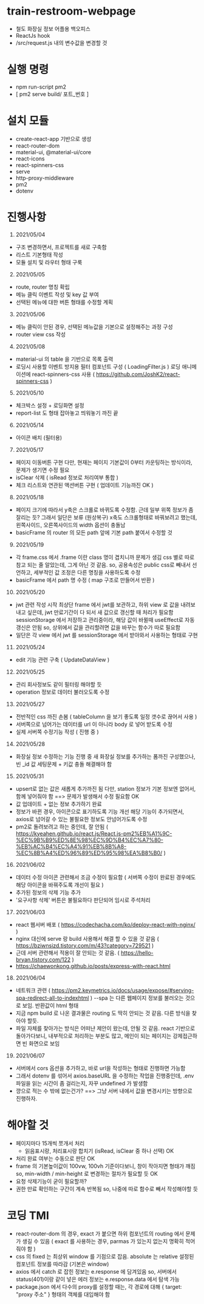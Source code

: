 # train-restroom-webpage
- 철도 화장실 정보 어플용 백오피스
- ReactJs hook
- /src/request.js 내의 변수값을 변경할 것

# 실행 명령
- npm run-script pm2 
- [ pm2 serve build/ 포트_번호 ]

# 설치 모듈
- create-react-app 기반으로 생성
- react-router-dom
- material-ui, @material-ui/core
- react-icons
- react-spinners-css
- serve
- http-proxy-middleware
- pm2
- dotenv

# 진행사항
1. 2021/05/04
  - 구조 변경하면서, 프로젝트를 새로 구축함
  - 리스트 기본형태 작성
  - 모듈 설치 및 라우터 형태 구룩
2. 2021/05/05
  - route, router 명칭 확립
  - 메뉴 클릭 이벤트 작성 및 key 값 부여
  - 선택된 메뉴에 대한 버튼 형태를 수정할 계획
3. 2021/05/06
  - 메뉴 클릭이 안된 경우, 선택된 메뉴값을 기본으로 설정해주는 과정 구성
  - router view css 작성
4. 2021/05/08
  - material-ui 의 table 을 기반으로 목록 출력
  - 로딩시 사용할 이벤트 방지용 필터 컴포넌트 구성 ( LoadingFilter.js )
    로딩 애니메이션에 react-spinners-css 사용 ( https://github.com/JoshK2/react-spinners-css )
5. 2021/05/10
  - 체크박스 설정 + 로딩화면 설정
  - report-list 도 형태 잡아놓고 띄워놓기 까진 끝
6. 2021/05/14
  - 아이콘 배치 (필터용)
7. 2021/05/17
  - 페이지 이동버튼 구현
    다만, 현재는 페이지 기본값이 0부터 카운팅하는 방식이라, 문제가 생기면 수정 필요
  - isClear 삭제 ( isRead 정보로 처리여부 통합 )
  - 체크 리스트와 연관된 액션버튼 구현 ( 업데이트 기능까진 OK )
8. 2021/05/18
  - 페이지 크기에 따라서 y축은 스크롤로 바뀌도록 수정함.
    근데 일부 위쪽 정보가 좀 잘리는 듯? 그래서 일단은 보류 (원상복구)
    x축도 스크롤형태로 바꿔보려고 했는데, 왼쪽사이드, 오른쪽사이드의 width 옵션이 충돌남
  - basicFrame 의 router 의 모든 path 앞에 기본 path 붙여서 수정할 것
9. 2021/05/19
  - 각 frame.css 에서 .frame 이란 class 명이 겹치니까 문제가 생김
    css 별로 따로 참고 되는 줄 알았는데, 그게 아닌 것 같음.
    so, 공용속성은 public css로 빼내서 선언하고, 세부적인 값 조정은 다른 명칭을 사용하도록 수정
  - basicFrame 에서 path 명 수정 ( map 구조로 만들어서 반환 )
10. 2021/05/20
  - jwt 관련 작성 시작
    최상단 frame 에서 jwt를 보관하고, 하위 view 로 값을 내려보내고 싶은데, jwt 만료기간이 다 되서 새 값으로 갱신할 때 처리가 필요함
    sessionStorage 에서 저장하고 관리중이라, 해당 값이 바뀔때 useEffect로 자동갱신은 안됨
    so, 상위에서 값을 관리할려면 값을 바꾸는 함수가 따로 필요함
  - 일단은 각 view 에서 jwt 를 sessionStorage 에서 받아와서 사용하는 형태로 구현
11. 2021/05/24
  - edit 기능 관련 구축 ( UpdateDataView )
12. 2021/05/25
  - 관리 회사정보도 같이 필터링 해야할 듯
  - operation 정보로 데이터 불러오도록 수정
13. 2021/05/27
  - 전반적인 css 까진 손봄 ( tableColumn 을 보기 좋도록 일정 갯수로 끊어서 사용 )
  - 서버쪽으로 넘어가는 데이터를 url 이 아니라 body 로 넣어 받도록 수정
  - 실제 서버쪽 수정기능 작성 ( 진행 중 )
14. 2021/05/28
  - 화장실 정보 수정하는 기능 진행 중
    새 화장실 정보를 추가하는 폼까진 구성했으나, 빈 _id 값 세팅문제 + 키값 충돌 해결해야 함
15. 2021/05/31
  - upsert로 없는 값은 새롭게 추가까진 됨
    다만, station 정보가 기본 정보엔 없어서, 함께 넣어줘야 함
    ==> 문제가 발생해서 수정 필요함 OK
  - 값 업데이트 + 없는 정보 추가하기 완료
  - 정보가 바뀐 경우, 아이콘으로 표기하도록 기능 개선
    해당 기능이 추가되면서, axios로 넘어갈 수 있는 불필요한 정보도 안넘어가도록 수정
  - pm2로 돌려보려고 하는 중인데, 잘 안됨 
    ( https://kyeahen.github.io/react.js/React.js-pm2%EB%A1%9C-%EC%9B%B9%ED%8E%98%EC%9D%B4%EC%A7%80-%EB%AC%B4%EC%A4%91%EB%8B%A8-%EC%8B%A4%ED%96%89%ED%95%98%EA%B8%B0/ )
16. 2021/06/02
  - 데이터 수정 아이콘 관련해서 조금 수정이 필요함
    ( 서버쪽 수정이 완료된 경우에도 해당 아이콘을 바꿔주도록 개선이 필요 )
  - 추가된 정보의 삭제 기능 추가
  - '요구사항 삭제' 버튼은 불필요하다 판단되어 임시로 주석처리
17. 2021/06/03
  - react 웹서버 배포 
    ( https://codechacha.com/ko/deploy-react-with-nginx/ )
  - nginx 대신에 serve 랑 build 사용해서 해결 할 수 있을 것 같음
    ( https://bziwnsizd.tistory.com/m/43?category=729521 )
  - 근데 서버 관련해서 적용이 잘 안되는 것 같음.
    ( https://hello-bryan.tistory.com/122 )
  - https://chaewonkong.github.io/posts/express-with-react.html
18. 2021/06/04
  - 네트워크 관련 ( https://pm2.keymetrics.io/docs/usage/expose/#serving-spa-redirect-all-to-indexhtml )
    --spa 는 다른 웹페이지 정보를 불러오는 것으로 보임. 반환값이 html 형태
  - 지금 npm build 로 나온 결과물은 routing 도 딱히 안되는 것 같음. 다른 방식을 찾아야 할듯.
  - 파일 자체를 찾아가는 방식은 어떠냔 제안이 왔는데, 안될 것 같음.
    react 기반으로 돌아가다보니, 내부적으로 처리하는 부분도 많고, 메인이 되는 페이지는 강제접근하면 빈 화면으로 보임
19. 2021/06/07
  - 서버에서 cors 옵션을 추가하고, 바로 url을 작성하는 형태로 진행하면 가능함
  - 그래서 dotenv 를 섞어서 axios.baseURL 을 수정하는 작업을 진행중인데, 
    .env 파일을 읽는 시간이 좀 걸리는지, 자꾸 undefined 가 발생함
  - 꺙으로 적는 수 밖에 없는건가?
    ==> 그냥 서버 내에서 값을 변경시키는 방향으로 진행하자.
    
# 해야할 것
- 페이지마다 15개씩 쪼개서 처리
   + 읽음표시랑, 처리표시랑 합치기 (isRead, isClear 중 하나 선택) OK
- 처리 완료 여부는 수동으로 판단 OK
- frame 의 기본높이값이 100vw, 100vh 기준이다보니, 창이 작아지면 형태가 깨짐
  so, min-width / min-height 로 변경하는 절차가 필요할 듯 OK
- 요청 삭제기능이 굳이 필요할까?
- 권한 만료 확인하는 구간이 계속 반복됨
  so, 나중에 따로 함수로 빼서 작성해야할 듯

# 코딩 TMI
- react-router-dom 의 경우, exact 가 붙으면 하위 컴포넌트의 routing 에서 문제가 생길 수 있음
  ( exact 를 사용하는 경우, parmas 가 있는지 없는지 명확히 적어줘야 함 )
- css 의 fixed 는 최상위 window 를 기점으로 잡음.
  absolute 는 relative 설정된 컴포넌트 정보를 따라감 (기본은 window)
- axios 에서 catch 로 잡힌 정보는 e.response 에 담겨있음
  so, 서버에서 status(401)이랑 같이 넣은 에러 정보는 e.response.data 에서 탐색 가능
- package.json 에서 다수의 proxy를 설정할 때는, 각 경로에 대해 { target: "proxy 주소" } 형태의 객체를 대입해야 함
